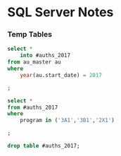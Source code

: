 # SQL Server Notes

### Temp Tables
```sql
select *
    into #auths_2017
from au_master au
where
    year(au.start_date) = 2017

;

select *
from #auths_2017
where 
    program in ('3A1','3B1','2X1')

;

drop table #auths_2017;

```
